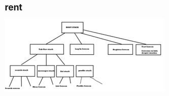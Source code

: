 # rent

![alt text](https://github.com/stefandenis/rent/blob/master/readme_pictures/StackNavigator.png)
